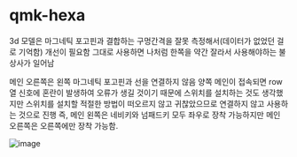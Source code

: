 # qmk-hexa

3d 모델은 마그네틱 포고핀과 결합하는 구멍간격을 잘못 측정해서(데이터가 없었던 걸로 기억함) 개선이 필요함
그대로 사용하면 나처럼 한쪽을 약간 잘라서 사용해야하는 불상사가 일어남


메인 오른쪽은 왼쪽 마그네틱 포고핀과 선을 연결하지 않음
양쪽 메인이 접속되면 row열 신호에 혼란이 발생하여 오류가 생길 것이기 때문에 스위치를 설치하는 것도 생각했지만
스위치를 설치할 적절한 방법이 떠오르지 않고 귀찮았으므로 연결하지 않고 사용하는 것으로 진행
즉, 메인 왼쪽은 네비키와 넘패드키 모두 좌우로 장착 가능하지만 메인 오른쪽은 오른쪽에만 장착 가능함.


![image](https://github.com/user-attachments/assets/bad22a3c-5800-4580-ab20-9e2a5d7cf166)
